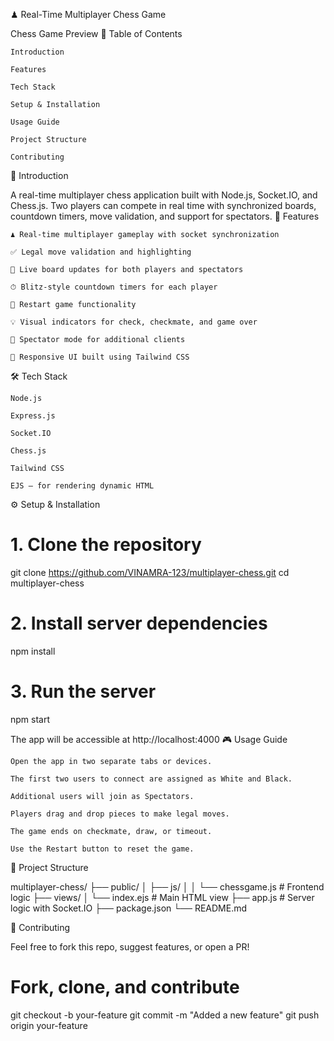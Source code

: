 ♟ Real-Time Multiplayer Chess Game

Chess Game Preview
📌 Table of Contents

    Introduction

    Features

    Tech Stack

    Setup & Installation

    Usage Guide

    Project Structure

    Contributing


🧠 Introduction

A real-time multiplayer chess application built with Node.js, Socket.IO, and Chess.js. Two players can compete in real time with synchronized boards, countdown timers, move validation, and support for spectators.
🚀 Features

    ♟ Real-time multiplayer gameplay with socket synchronization

    ✅ Legal move validation and highlighting

    🔁 Live board updates for both players and spectators

    ⏱ Blitz-style countdown timers for each player

    🔄 Restart game functionality

    💡 Visual indicators for check, checkmate, and game over

    👥 Spectator mode for additional clients

    📱 Responsive UI built using Tailwind CSS

🛠 Tech Stack

    Node.js

    Express.js

    Socket.IO

    Chess.js

    Tailwind CSS

    EJS — for rendering dynamic HTML

⚙️ Setup & Installation

# 1. Clone the repository
git clone https://github.com/VINAMRA-123/multiplayer-chess.git
cd multiplayer-chess

# 2. Install server dependencies
npm install

# 3. Run the server
npm start

The app will be accessible at http://localhost:4000
🎮 Usage Guide

    Open the app in two separate tabs or devices.

    The first two users to connect are assigned as White and Black.

    Additional users will join as Spectators.

    Players drag and drop pieces to make legal moves.

    The game ends on checkmate, draw, or timeout.

    Use the Restart button to reset the game.

📁 Project Structure

multiplayer-chess/
├── public/
│   ├── js/
│   │   └── chessgame.js       # Frontend logic
├── views/
│   └── index.ejs              # Main HTML view
├── app.js                     # Server logic with Socket.IO
├── package.json
└── README.md

🙌 Contributing

Feel free to fork this repo, suggest features, or open a PR!

# Fork, clone, and contribute
git checkout -b your-feature
git commit -m "Added a new feature"
git push origin your-feature
